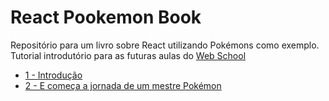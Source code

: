 # React Pookemon Book
Repositório para um livro sobre React utilizando Pokémons como exemplo. Tutorial introdutório para as futuras aulas do [Web School](http://webschool.io/)

* [1 - Introdução](capitulos/1_-_introducao.md)
* [2 - E começa a jornada de um mestre Pokémon](capitulos/2_-_e_comeca_a_jornada_de_um_mestre_pokemon.md)
